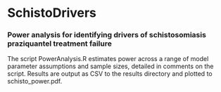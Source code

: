 # SchistoDrivers

### Power analysis for identifying drivers of schistosomiasis praziquantel treatment failure

The script PowerAnalysis.R estimates power across a range of model parameter assumptions and sample sizes, detailed in comments on the script. Results are output as CSV to the results directory and plotted to schisto_power.pdf.
